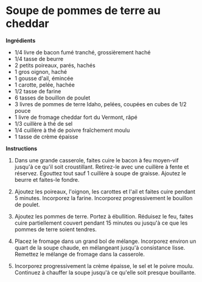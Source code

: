# Soupe de pommes de terre au cheddar

**Ingrédients**

- 1/4 livre de bacon fumé tranché, grossièrement haché
- 1/4 tasse de beurre
- 2 petits poireaux, parés, hachés
- 1 gros oignon, haché
- 1 gousse d'ail, émincée
- 1 carotte, pelée, hachée
- 1/2 tasse de farine
- 6 tasses de bouillon de poulet
- 3 livres de pommes de terre Idaho, pelées, coupées en cubes de 1/2 pouce
- 1 livre de fromage cheddar fort du Vermont, râpé
- 1/3 cuillère à thé de sel
- 1/4 cuillère à thé de poivre fraîchement moulu
- 1 tasse de crème épaisse

**Instructions**

1. Dans une grande casserole, faites cuire le bacon à feu moyen-vif jusqu'à ce qu'il soit croustillant. Retirez-le avec une cuillère à fente et réservez. Égouttez tout sauf 1 cuillère à soupe de graisse. Ajoutez le beurre et faites-le fondre.

2. Ajoutez les poireaux, l'oignon, les carottes et l'ail et faites cuire pendant 5 minutes. Incorporez la farine. Incorporez progressivement le bouillon de poulet.

3. Ajoutez les pommes de terre. Portez à ébullition. Réduisez le feu, faites cuire partiellement couvert pendant 15 minutes ou jusqu'à ce que les pommes de terre soient tendres.

4. Placez le fromage dans un grand bol de mélange. Incorporez environ un quart de la soupe chaude, en mélangeant jusqu'à consistance lisse. Remettez le mélange de fromage dans la casserole.

5. Incorporez progressivement la crème épaisse, le sel et le poivre moulu. Continuez à chauffer la soupe jusqu'à ce qu'elle soit presque bouillante.
